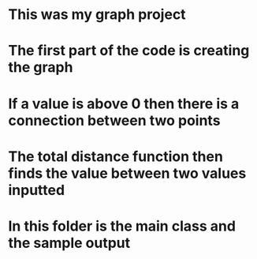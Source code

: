 # This was my graph project
# The first part of the code is creating the graph
# If a value is above 0 then there is a connection between two points
# The total distance function then finds the value between two values inputted

# In this folder is the main class and the sample output

